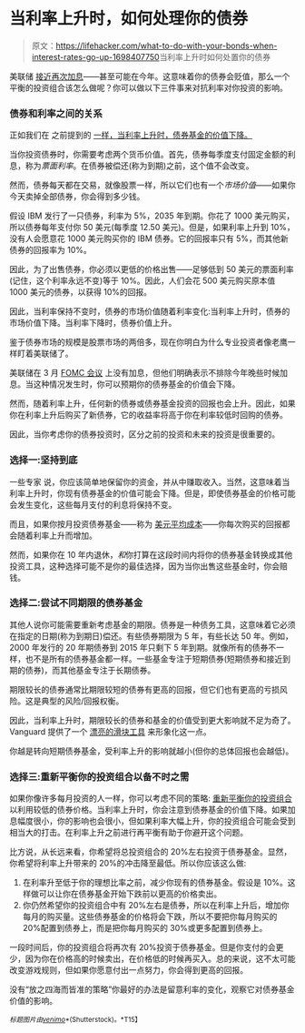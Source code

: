 # 当利率上升时，如何处理你的债券

> 原文：<https://lifehacker.com/what-to-do-with-your-bonds-when-interest-rates-go-up-1698407750>当利率上升时如何处置你的债券

美联储 [接近再次加息](https://lifehacker.com/who-is-the-fed-and-how-do-they-affect-your-finances-1692449444)——甚至可能在今年。这意味着你的债券会贬值，那么一个平衡的投资组合该怎么做呢？你可以做以下三件事来对抗利率对你投资的影响。



### 债券和利率之间的关系

正如我们在 之前提到的 [一样，当利率上升时，债券基金的价值下降。](https://lifehacker.com/who-is-the-fed-and-how-do-they-affect-your-finances-1692449444)

当你投资债券时，你需要考虑两个货币价值。首先，债券每季度支付固定金额的利息，称为*票面利率*。在债券被偿还(称为到期)之前，这个值不会改变。

然而，债券每天都在交易，就像股票一样，所以它们也有一个*市场价值*——如果你今天卖掉全部债券，你会得到多少钱。

假设 IBM 发行了一只债券，利率为 5%，2035 年到期。你花了 1000 美元购买，所以债券每年支付你 50 美元(每季度 12.50 美元)。但是，如果利率上升到 10%，没有人会愿意花 1000 美元购买你的 IBM 债券。它的回报率只有 5%，而其他新债券的回报率为 10%。

因此，为了出售债券，你必须以更低的价格出售——足够低到 50 美元的票面利率(记住，这个利率永远不变)等于 10%。因此，人们会花 500 美元购买原本值 1000 美元的债券，以获得 10%的回报。

因此，当利率保持不变时，债券的市场价值随着利率变化:当利率上升时，债券的市场价值下降。当利率下降时，债券价值上升。

鉴于债券市场的规模是股票市场的两倍多，现在你明白为什么专业投资者像老鹰一样盯着美联储了。

美联储在 3 月 [FOMC 会议](https://lifehacker.com/who-is-the-fed-and-how-do-they-affect-your-finances-1692449444) 上没有加息，但他们明确表示不排除今年晚些时候加息。当这种情况发生时，你可以预期你的债券基金的价值会下降。

然而，随着利率上升，任何新的债券或债券基金投资的回报也会上升。因此，如果你在利率上升后购买了新债券，它的收益率将高于你在利率较低时回购的债券。

因此，当你考虑你的债券投资时，区分之前的投资和未来的投资是很重要的。

### 选择一:坚持到底

一些专家 说，你应该简单地保留你的资金，并从中赚取收入。当然，这意味着当利率上升时，你现有债券基金的价值可能会下降。但是，即使债券基金的价格可能会发生变化，这些每月支付的利息将保持不变。

而且，如果你按月投资债券基金——称为 [美元平均成本](https://lifehacker.com/the-pros-and-cons-of-using-dollar-cost-averaging-to-inv-1629865407)——你每次购买的回报都会随着利率上升而增加。

然而，如果你在 10 年内退休，*和*你打算在这段时间内将你的债券基金转换成其他投资工具，这种选择可能不是你的最佳选择，因为当你出售这些基金时，你会赔钱。

### 选择二:尝试不同期限的债券基金

其他人说你可能需要重新考虑基金的期限。债券是一种债务工具，这意味着它必须在指定的日期(称为到期日)偿还。有些债券期限为 5 年，有些长达 50 年。例如，2000 年发行的 20 年期债券到 2015 年只剩下 5 年到期。就像所有的债券不一样，也不是所有的债券基金都一样。一些基金专注于短期债券(短期债券和接近到期的债券)，而其他基金专注于长期债券。

期限较长的债券通常比期限较短的债券有更高的回报，但它们也有更高的亏损风险。这是典型的风险/回报权衡。

因此，当利率上升时，期限较长的债券和基金的价值受到更大影响就不足为奇了。Vanguard 提供了一个 [漂亮的滑块工具](https://investor.vanguard.com/insights/bond-fund-basics-duration) 来形象化这一点。

你越是转向短期债券基金，受利率上升的影响就越小(但你的总体回报也会越低)。

### 选择三:重新平衡你的投资组合以备不时之需

如果你像许多每月投资的人一样，你可以考虑不同的策略: [重新平衡你的投资组合](https://lifehacker.com/how-to-build-an-easy-beginner-set-and-forget-investm-1686878594) 以利用较低的债券价格。当利率上升时，你会注意到债券基金的价值下降。如果加息幅度很小，你的影响也会很小，但如果利率大幅上升，你的投资组合可能会受到相当大的打击。在利率上升之前进行再平衡有助于你避开这个问题。

比方说，从长远来看，你希望将总投资组合的 20%左右投资于债券基金。显然，你希望将利率上升带来的 20%的冲击降至最低。所以你应该这么做:

1.  在利率升至低于你的理想比率之前，减少你现有的债券基金。假设是 10%。这样做可以让你在债券基金开始下跌前以更高的价格卖出。
2.  你仍然希望你的投资组合中有 20%左右是债券，所以在利率上升后，增加你每月的购买量。这些债券基金的价格将会下跌，所以不要把你每月购买的 20%配置到债券上，而是把你每月购买的 30%或更多配置到债券上。

一段时间后，你的投资组合将再次有 20%投资于债券基金。但是你支付的会更少，因为你在价格高的时候卖出，在价格低的时候再买入。总的来说，这不太可能改变游戏规则，但如果你愿意付出一点努力，你会得到更高的回报。

没有“放之四海而皆准的策略”你最好的办法是留意利率的变化，观察它对债券基金价值的影响。

<small>*标题图片由*</small>[<small>*venimo*</small>](http://www.shutterstock.com/pic-160247318/stock-vector-vector-concept-in-flat-retro-style-hand-holding-scissors-and-cutting-red-ribbon.html)<small>*(Shutterstock)。*T15】</small>